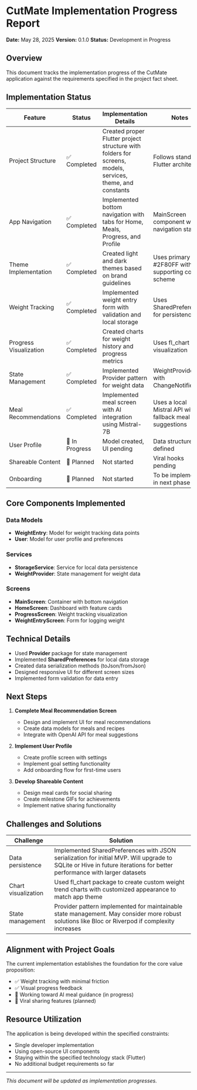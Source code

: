 # CutMate Implementation Progress Report

**Date:** May 28, 2025
**Version:** 0.1.0
**Status:** Development in Progress

## Overview

This document tracks the implementation progress of the CutMate application against the requirements specified in the project fact sheet.

## Implementation Status

| Feature | Status | Implementation Details | Notes |
|---------|--------|------------------------|-------|
| Project Structure | ✅ Completed | Created proper Flutter project structure with folders for screens, models, services, theme, and constants | Follows standard Flutter architecture |
| App Navigation | ✅ Completed | Implemented bottom navigation with tabs for Home, Meals, Progress, and Profile | MainScreen component with navigation state |
| Theme Implementation | ✅ Completed | Created light and dark themes based on brand guidelines | Uses primary color #2F80FF with supporting color scheme |
| Weight Tracking | ✅ Completed | Implemented weight entry form with validation and local storage | Uses SharedPreferences for persistence |
| Progress Visualization | ✅ Completed | Created charts for weight history and progress metrics | Uses fl_chart for visualization |
| State Management | ✅ Completed | Implemented Provider pattern for weight data | WeightProvider with ChangeNotifier |
| Meal Recommendations | ✅ Completed | Implemented meal screen with AI integration using Mistral-7B | Uses a local Mistral API with fallback meal suggestions |
| User Profile | 🔄 In Progress | Model created, UI pending | Data structure defined |
| Shareable Content | 📝 Planned | Not started | Viral hooks pending |
| Onboarding | 📝 Planned | Not started | To be implemented in next phase |

## Core Components Implemented

### Data Models
- **WeightEntry**: Model for weight tracking data points
- **User**: Model for user profile and preferences

### Services
- **StorageService**: Service for local data persistence
- **WeightProvider**: State management for weight data

### Screens
- **MainScreen**: Container with bottom navigation
- **HomeScreen**: Dashboard with feature cards
- **ProgressScreen**: Weight tracking visualization
- **WeightEntryScreen**: Form for logging weight

## Technical Details

- Used **Provider** package for state management
- Implemented **SharedPreferences** for local data storage
- Created data serialization methods (toJson/fromJson)
- Designed responsive UI for different screen sizes
- Implemented form validation for data entry

## Next Steps

1. **Complete Meal Recommendation Screen**
   - Design and implement UI for meal recommendations
   - Create data models for meals and recipes
   - Integrate with OpenAI API for meal suggestions

2. **Implement User Profile**
   - Create profile screen with settings
   - Implement goal setting functionality
   - Add onboarding flow for first-time users

3. **Develop Shareable Content**
   - Design meal cards for social sharing
   - Create milestone GIFs for achievements
   - Implement native sharing functionality

## Challenges and Solutions

| Challenge | Solution |
|-----------|----------|
| Data persistence | Implemented SharedPreferences with JSON serialization for initial MVP. Will upgrade to SQLite or Hive in future iterations for better performance with larger datasets |
| Chart visualization | Used fl_chart package to create custom weight trend charts with customized appearance to match app theme |
| State management | Provider pattern implemented for maintainable state management. May consider more robust solutions like Bloc or Riverpod if complexity increases |

## Alignment with Project Goals

The current implementation establishes the foundation for the core value proposition:
- ✅ Weight tracking with minimal friction
- ✅ Visual progress feedback 
- 🔄 Working toward AI meal guidance (in progress)
- 📝 Viral sharing features (planned)

## Resource Utilization

The application is being developed within the specified constraints:
- Single developer implementation
- Using open-source UI components
- Staying within the specified technology stack (Flutter)
- No additional budget requirements so far

---

*This document will be updated as implementation progresses.*
